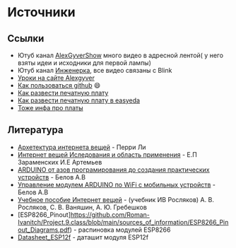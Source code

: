 # Источники 
## Ссылки 
+ Ютуб канал [AlexGyverShow](https://www.youtube.com/c/AlexGyverShow) много видео в адресной лентой( у него взяты идеи и исходники для первой лампы)
+ Ютуб канал [Инженерка](https://www.youtube.com/c/%D0%98%D0%BD%D0%B6%D0%B5%D0%BD%D0%B5%D1%80%D0%BA%D0%B0), все видео связаны с Blink
+ [Уроки на сайте Alexgyver](http://alexgyver.ru/arduino_lessons/)
+ [Как пользоваться github](https://www.youtube.com/watch?v=JfpCicDUMKc&t=1s) :smile: 
+ [Как развести печатную плату](https://www.youtube.com/watch?v=qXS617cC6Bw&t=0s)
+ [Как развести печатную плату в easyeda](https://youtu.be/9FS1m_K8aWI)
+ [Тоже инфа про платы](https://alexgyver.ru/lessons/naked-chip)
## Литература 
+ [Архетектура интернета вещей](https://github.com/Roman-Ivanitch/Project.9.class/blob/main/sources_of_information/%D0%90%D1%80%D1%85%D0%B8%D1%82%D0%B5%D0%BA%D1%82%D1%83%D1%80%D0%B0%20%D0%B8%D0%BD%D1%82%D0%B5%D1%80%D0%BD%D0%B5%D1%82%D0%B0%20%D0%B2%D0%B5%D1%89%D0%B5%D0%B9%20%202019.pdf) - Перри Ли
+ [Интернет вещей Иследования и область применения](https://www.chitai-gorod.ru/catalog/book/892185/) - Е.П Зараменских И.Е Артемьев
+ [ARDUINO от азов програмирования до создания практических устройств](https://www.chitai-gorod.ru/catalog/book/1050770/) - Белов А.В
+ [Управление модулем ARDUINO по WiFi с мобильных устройств](https://www.chitai-gorod.ru/catalog/book/1224716/) - Белов А.В
+ [Учебное пособие Интернет вещей](https://github.com/Roman-Ivanitch/Project.9.class/blob/main/sources_of_information/%D1%83%D1%87%D0%B5%D0%B1%D0%BD%D0%B8%D0%BA%20%D0%98%D0%92%20%D0%A0%D0%BE%D1%81%D0%BB%D1%8F%D0%BA%D0%BE%D0%B2.pdf) - (учебник ИВ Росляков)  А. В. Росляков, С. В. Ваняшин, А. Ю. Гребешков
+ [ESP8266_Pinout]https://github.com/Roman-Ivanitch/Project.9.class/blob/main/sources_of_information/ESP8266_Pinout_Diagrams.pdf) - распиновка модулей ESP8266
+ [Datasheet_ESP12f](https://github.com/Roman-Ivanitch/Project.9.class/blob/main/sources_of_information/ai-thinker_esp-12f.pdf) - даташит модуля ESP12f



 

